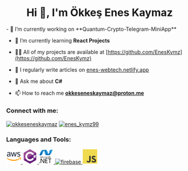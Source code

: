 <h1 align="center">Hi 👋, I'm Ökkeş Enes Kaymaz</h1>
- 🔭 I’m currently working on **Quantum-Crypto-Telegram-MiniApp**

- 🌱 I’m currently learning **React Projects**

- 👨‍💻 All of my projects are available at [https://github.com/EnesKymz](https://github.com/EnesKymz)

- 📝 I regularly write articles on [enes-webtech.netlify.app](enes-webtech.netlify.app)

- 💬 Ask me about **C#**

- 📫 How to reach me **okkeseneskaymaz@proton.me**

<h3 align="left">Connect with me:</h3>
<p align="left">
<a href="https://linkedin.com/in/okkeseneskaymaz" target="blank"><img align="center" src="https://raw.githubusercontent.com/rahuldkjain/github-profile-readme-generator/master/src/images/icons/Social/linked-in-alt.svg" alt="okkeseneskaymaz" height="30" width="40" /></a>
<a href="https://instagram.com/enes_kymz99" target="blank"><img align="center" src="https://raw.githubusercontent.com/rahuldkjain/github-profile-readme-generator/master/src/images/icons/Social/instagram.svg" alt="enes_kymz99" height="30" width="40" /></a>
</p>

<h3 align="left">Languages and Tools:</h3>
<p align="left"> <a href="https://aws.amazon.com" target="_blank" rel="noreferrer"> <img src="https://raw.githubusercontent.com/devicons/devicon/master/icons/amazonwebservices/amazonwebservices-original-wordmark.svg" alt="aws" width="40" height="40"/> </a> <a href="https://www.w3schools.com/cs/" target="_blank" rel="noreferrer"> <img src="https://raw.githubusercontent.com/devicons/devicon/master/icons/csharp/csharp-original.svg" alt="csharp" width="40" height="40"/> </a> <a href="https://dotnet.microsoft.com/" target="_blank" rel="noreferrer"> <img src="https://raw.githubusercontent.com/devicons/devicon/master/icons/dot-net/dot-net-original-wordmark.svg" alt="dotnet" width="40" height="40"/> </a> <a href="https://firebase.google.com/" target="_blank" rel="noreferrer"> <img src="https://www.vectorlogo.zone/logos/firebase/firebase-icon.svg" alt="firebase" width="40" height="40"/> </a> <a href="https://developer.mozilla.org/en-US/docs/Web/JavaScript" target="_blank" rel="noreferrer"> <img src="https://raw.githubusercontent.com/devicons/devicon/master/icons/javascript/javascript-original.svg" alt="javascript" width="40" height="40"/> </a> </p>
